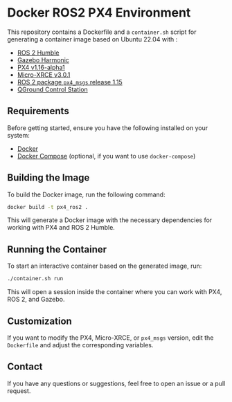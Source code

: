 # Docker ROS2 PX4 Environment

This repository contains a Dockerfile and a `container.sh` script for generating a container image based on Ubuntu 22.04 with :
- [ROS 2 Humble](https://docs.ros.org/en/humble/index.html)
- [Gazebo Harmonic](https://gazebosim.org/docs/harmonic/getstarted/)
- [PX4 v1.16-alpha1](https://github.com/PX4/PX4-Autopilot/tree/v1.16.0-alpha1)
- [Micro-XRCE v3.0.1](https://github.com/eProsima/Micro-XRCE-DDS-Agent/tree/v3.0.1)
- [ROS 2 package `px4_msgs` release 1.15](https://github.com/PX4/px4_msgs/tree/release/1.15)
- [QGround Control Station](https://qgroundcontrol.com/)

## Requirements

Before getting started, ensure you have the following installed on your system:

- [Docker](https://docs.docker.com/get-docker/)
- [Docker Compose](https://docs.docker.com/compose/install/) (optional, if you want to use `docker-compose`)

## Building the Image

To build the Docker image, run the following command:

```bash
docker build -t px4_ros2 .
```

This will generate a Docker image with the necessary dependencies for working with PX4 and ROS 2 Humble.

## Running the Container

To start an interactive container based on the generated image, run:

```bash
./container.sh run
```

This will open a session inside the container where you can work with PX4, ROS 2, and Gazebo.


## Customization

If you want to modify the PX4, Micro-XRCE, or `px4_msgs` version, edit the `Dockerfile` and adjust the corresponding variables.

## Contact

If you have any questions or suggestions, feel free to open an issue or a pull request.

